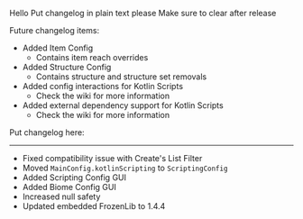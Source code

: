Hello
Put changelog in plain text please
Make sure to clear after release

Future changelog items:
- Added Item Config
    - Contains item reach overrides
- Added Structure Config
    - Contains structure and structure set removals
- Added config interactions for Kotlin Scripts
    - Check the wiki for more information
- Added external dependency support for Kotlin Scripts
    - Check the wiki for more information

Put changelog here:

-----------------
- Fixed compatibility issue with Create's List Filter
- Moved `MainConfig.kotlinScripting` to `ScriptingConfig`
- Added Scripting Config GUI
- Added Biome Config GUI
- Increased null safety
- Updated embedded FrozenLib to 1.4.4
